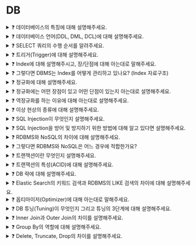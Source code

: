 # DB   

<details>
<summary>❓ 데이터베이스의 특징에 대해 설명해주세요.</summary>
<div markdown="1">

1. **실시간 접근성(Real-Time Accessibility)**
비정형적인 질의(조회)에 대하여 실시간 처리에 의한 응답이 가능해야 하며,
2. **지속적인 변화(Continuous Evolution)**
데이터베이스의 상태는 동적입니다. 즉, 새로운 데이터의 삽입(Insert), 삭제(Delete), 갱신(Update)으로 항상 최신의 데이터를 유지해야 합니다.
3. **동시 공용(Concurrent Sharing)**
데이터베이스는 서로 다른 목적을 가진 여러 응용자들을 위한 것이므로 다수의 사용자가 동시에 같은 내용의 데이터를 이용할 수 있어야 합니다.
4. **내용에 의한 참조(Content Reference)**
데이터베이스에 있는 데이터를 참조할 때 데이터 레코드의 주소나 위치에 의해서가 아니라 사용자가 요구하는 데이터 내용으로 찾습니다.

</div>
</details>

<details>
<summary>❓ 데이터베이스 언어(DDL, DML, DCL)에 대해 설명해주세요.</summary>
<div markdown="1">

**DDL (정의어: Data Definition Language)**<br>
테이블
데이터베이스 구조를 정의, 수정, 삭제하는 언어<br>- create, alter, drop

**DML (조작어: Data Manipulation Language)**<br>
테이블 내 컬럼
데이터베이스내의 자료 검색, 삽입, 갱신, 삭제를 위한 언어<br> - insert, select, update, delete

**DCL (제어어: Data Control Language)**<br>
권한
데이터에 대해 무결성 유지, 병행 수행 제어, 보호와 관리를 위한 언어<br>- commit, rollback, grant, revoke


</div>
</details>

<details>
<summary>❓ SELECT 쿼리의 수행 순서를 알려주세요.</summary>
<div markdown="1">

> FROM, ON, JOIN ➡️ WHERE ➡️ GROUP BY ➡️ HAVING ➡️ SELECT ➡️ DISTINCT ➡️ ORDER BY ➡️ LIMIT
> 
1. FROM: 각테이블을 확인한다.
ON: JOIN 조건을 확인한다.
JOIN: JOIN이 실행되어 데이터가 SET으로 모아지게 된다. 서브쿼리도 함께 포함되어 임시 테이블을 만들 수 있게 도와준다.
2. WHERE: 데이터셋을 형성하게 되면 WHERE 조건이 개별 행에 적용된다. WHERE 절의 제약 조건은 FROM 절로 가져온 테이블에 적용될 수 있다.
3. GROUP BY: WHERE 조건 적용 후 나머지 행은 GROUP BY 절에 지정된 열의 공통 값을 기준으로 그룹화된다. 쿼리에 집계  기능이 있는 경우에만 이 기능을 사용해야 한다.
4. HAVING: GROUP BY 절이 쿼리에 있을 경우, HAVING 절의 제약조건이 그룹화된 행에 적용된다.
5. SELECT: SELECT에 표현된 식이 마지막으로 적용된다.
6. DISTINCT: 표현된 행에서 중복된 행은 삭제
7. ORDER BY: 지정된 데이터를 기준으로 오름차순, 내림차순 지정
8. LIMIT: LIMIT에서 벗어나는 행들은 제외되어 출력된다.


</div>
</details>

<details>
<summary>❓ 트리거(Trigger)에 대해 설명해주세요.</summary>
<div markdown="1">

- 트리거는 특정 테이블에 대한 이벤트에 반응해 INSERT, DELETE, UPDATE 같은 DML 문이 수행되었을 때, 데이터베이스에서 자동으로 동작하도록 작성된 프로그램입니다.
- 사용자가 직접 호출하는 것이 아닌, 데이터베이스에서 자동적으로 호출한다는 것이 가장 큰 특징입니다.

</div>
</details>

<details>
<summary>❓ Index에 대해 설명해주시고, 장/단점에 대해 아는대로 말해주세요.</summary>
<div markdown="1">

- Index란 테이블을 처음부터 끝까지 검색하는 방법인 FTS(Full Table Scan)과는 달리 인덱스를 검색하여 해당 자료의 테이블을 엑세스 하는 방법입니다.
    - 예를 들어, DB를 책으로 비유하면 데이터는 책의 내용일 것이고, 데이터가 저장된 레코드의 주소는 index 목록에 있는 페이지 번호일 것이다.
- 인덱스는 항상 정렬된 상태를 유지하기 때문에 원하는 값을 검색하는데 빠르지만, 새로운 값을 추가하거나 삭제, 수정하는 경우에는 쿼리문 실행 속도가 느려집니다.
- 즉, 인덱스는 데이터의 저장 성능을 희생하고 그대신 데이터의 검색 속도를 높이는 기능이라 할 수 있습니다.

</div>
</details>

<details>
<summary>❓ 그렇다면 DBMS는 Index를 어떻게 관리하고 있나요? (Index 자료구조)</summary>
<div markdown="1">

- B+ Tree 인덱스 자료구조
    - 자식 노드가 2개 이상인 B- Tree를 개선시킨 자료구조이며,
    - B Tree 리프노드들을 LinkedList로 연결하여 순차 검색을 용이하게 합니다. 해시 테이블보다 나쁜 O(log2N)의 시간복잡도를 갖지만 일반적으로 사용되는 자료구조입니다.
- 해시 테이블
    - 컬럼의 값으로 생성된 해시를 기반으로 인덱스를 구현합니다.
    - 시간복잡도가 O(1)이라 검색이 매우 빠릅니다.
    - 부등호(<,>)와 같은 연속적인 데이터를 위한 순차 검색이 불가능하기 때문에 사용에 적합하지 않습니다.

</div>
</details>

<details>
<summary>❓ 정규화에 대해 설명해주세요.</summary>
<div markdown="1">

하나의 릴레이션(relation-테이블)에 하나의 의미만 존재하도록 릴레이션을 분해하는 과정이며, 데이터의 일관성, 최소한의 데이터 중복, 최대한의 데이터 유연성을 위한 방법입니다.

- 제 1 정규형: 테이블의 컬럼이 원자 값(Atomic Value: 하나의 값)을 갖도록 분해합니다.

- **제 2 정규형**: 제 1정규형을 만족하고, 기본키가 아닌 속성이 기본키에 ***완전 함수 종속***이도록 분해합니다.
    
    ****완전함수종속***: 기본키로 묶인 복합키가 존재할 때 복합키(A,B,C)가 모여서 하나의 다른 값(X)를 결정하고 복합키의 부분집합이 결정자가 되면 안된다는 뜻입니다.

- **제 3 정규형**: 제 2정규형을 만족하고, ***이행적 함수 종속***을 없애도록 분해합니다.
    
    ****이행적 함수 종속***: A→B, B→C가 성립할 때 A→C가 성립되는 것을 의미

- BCNF 정규형: 제3 정규화를 만족하고, 모든 결정자가 후보키가 되도록 테이블을 분해하는 것입니다.

</div>
</details>

<details>
<summary>❓ 정규화에는 어떤 장점이 있고 어떤 단점이 있는지 아는대로 설명해주세요.</summary>
<div markdown="1">

**장점**

1. 데이터베이스 변경 시 이상현상이 발생하는 문제점을 해결할 수 있다.
2. 데이터베이스 구조 확장 시 정규화된 데이터베이스는 그 구조를 변경하지 않아도 되거나 일부만 변경해도 된다.

**단점**

릴레이션의 분해로 인해 릴레이션 간의 연산(JOIN 연산)이 많아진다. 이로인해 질의에 대한 응답 시간이 느려질 수 있다.

+ 정규화를 수행한다는 것은 이상현상을 제거하는 것이다. 
데이터의 중복 속성을 제거하고 결정자에 의해 동일한 의미의 일반 속성이 하나의 테이블로 집약되므로 한 테이블의 데이터 용량이 최소화되는 효과가 있다.

따라서 정규화된 테이블은 데이터를 처리할 때 속도가 빨라질 수도 있고 느려질 수도 있는 특성이 있다.

</div>
</details>

<details>
<summary>❓ 역정규화를 하는 이유에 대해 아는대로 설명해주세요.</summary>
<div markdown="1">

정규화를 거치면 릴레이션 간의 연산(JOIN 연산)이 많아지는데, 이로 인해 성능이 저하될 우려가 있다.

역정규화를 하는 가장 큰 이유는 성능 문제가 있는(읽기 작업이 많이 필요한) DB의 전반적인 성능을 향상 시키기 위함이다.

</div>
</details>

<details>
<summary>❓ 이상 현상의 종류에 대해 설명해주세요.</summary>
<div markdown="1">

  이상 현상은 테이블을 설계할 때 잘못 설계하여 데이터를 삽입, 삭제, 수정할 때 생기는 논리적 오류를 말한다.
1. **삽입 이상**: 자료를 삽입할 때 특정 속성에 해당하는 값이 없어 NULL을 입력해야 하는 현상 (자료를 삽입할 때 의도하지 않은 자료까지 삽입해야만 자료를 테이블에 추가가 가능한 현상)
    
    - Ex) 수강테이블(학번, 이름, 나이, 성별, 강의코드, 강의명, 강의실, 전화번호) 이 있는데,
    
    - 강의를 아직 수강하지 않은 새로운 학생을 삽입할 시 강의코드, 강의명, 강의실이 null 값이 들어가야 된다.
    
2. **갱신 이상**: 중복된 데이터 중 일부만 수정되어 데이터 모순이 일어나는 현상
    
    - Ex) 수강테이블(학번, 이름, 나이, 성별, 강의코드, 강의명, 강의실, 전화번호) 이 있는데,
    
    - [101, 김철수, 23, 남, DB, 데이터베이스, 공학관, 111-111]
    
    - [101, 김철수, 23, 남, NW, 네트워크, 전산실, 111-111] 
    
    - 이렇게 있을때, DB 수업을 듣는 김철수의 전화번호를 222-222로 수정하게 되면,
    
    - NW 수업을 듣는 같은 사용자 김철수의 번호가 다르게 된다.
    
3. **삭제 이상**: 어떤 정보를 삭제하면, 의도하지 않은 다른 정보까지 삭제되어버리는 현상
    
    - 위의 예시에서, DB를 삭제하게 되면, 김철수 학생의 데이터까지 삭제가 된다.
    

이러한 이상 현상을 예방하고 효과적인 연산을 하기 위해 데이터 정규화를 한다.

</div>
</details>

<details>
<summary>❓ SQL Injection이 무엇인지 설명해주세요.</summary>
<div markdown="1">

SQL Injection이란 공격자가 악의적인 의도로 갖는 SQL 구문을 삽입하여 

데이터베이스를 비정상적으로 조작하는 코드 인젝션 공격 기법입니다.

</div>
</details>

<details>
<summary>❓ SQL Injection을 방어 및 방지하기 위한 방법에 대해 알고 있다면 설명해주세요.</summary>
<div markdown="1">

1. 입력값을 검증하여 사용자의 입력이 쿼리에 동적으로 영향을 주는 경우 입력된 값이 개발자가 의도한 값(유효값)인지 검증합니다.
2. 저장 프로시저를 사용합니다.
    
    * 저장 프로시저란 사용하고자 하는 Query에 미리 형식을 지정하는 것.
    * 지정한 형식의 데이터가 아니면 Query가 실행되지 않기 때문에 보안성이 크게 향상 된다.

</div>
</details>

<details>
<summary>❓ RDBMS와 NoSQL의 차이에 대해 설명해주세요.</summary>
<div markdown="1">

**RDBMS**는 모든 데이터를 *2차원 테이블 형태*로 표현합니다.

- 장점: 스키마에 맞춰 데이터를 관리하기 때문에 데이터의 정합성을 보장할 수 있다.
- 단점: 시스템이 커질수록 쿼리가 복잡해지고 성능이 저하되며 Scale-out이 어렵다(Scale-up만 가능)

**NoSQL-Not Only SQL**은 RDBMS와 반대로 데이터간의 관계를 정의하지 않고, 스키마가 없어 좀 더 자유롭게 데이터를 관리할 수 있으며, *컬렉션*이라는 형태로 데이터를 관리합니다.

**[ 장점 ]**

- 스키마 없이 Key-Value 형태로 데이터를 관리해 자유롭게 데이터를 관리할 수 있다.
- 데이터 분산이 용이하여 성능 향상을 위한 scale-up뿐만 아니라 scale-out 또한 가능하다.

**[ 단점 ]**

- 데이터 중복이 발생할 수 있고, 중복된 데이터가 변경될 경우 수정을 모든 컬렉션에서 수행해야 한다.
- 스키마가 존재하지 않기에 명확한 데이터 구조를 보장하지 않아 데이터 구조 결정이 어려울 수 있다.

</div>
</details>

<details>
<summary>❓ 그렇다면 RDBMS와 NoSQL은 어느 경우에 적합한가요?</summary>
<div markdown="1">

**[ RDBMS ]**

데이터 구조가 명확하고, 변경 될 여지가 없으며 스키마가 중요한 경우 사용하는 것이 좋다. 또한 중복된 데이터가 없어(데이터 무결성) 변경이 용이하기 때문에 관계를 맺고 있는 데이터가 자주 변경이 이루어지는 시스템에 적합하다.

**[ NoSQL ]**

정확한 데이터 구조를 알 수 없고, 데이터가 변경/확장 될 수 있는 경우 사용하는 것이 좋다.

또한 단점에서도 명확하듯 데이터 중복이 발생할 수 있으며 중복된 데이터가 변경될 시 모든 컬렉션에서 수정해야 하기 때문에 Update가 많이 이루어지지 않는 시스템에 좋으며, Scale-out이 가능하다는 장점을 활용해 막대한 데이터를 저장해야 해서 DB를 Scale-out 해야 되는 시스템에 적합하다.

</div>
</details>

<details>
<summary>❓ 트랜잭션이란 무엇인지 설명해주세요.</summary>
<div markdown="1">

- 트랜잭션은 작업의 완전성을 보장해줍니다.
- 즉, 작업들을 모두 처리하거나 처리하지 못할 경우 이전 상태로 복구하여 작업의 일부만 적용되는 현상이 발생하지 않게 만들어주는 기능입니다.
- 하나의 트랜잭션은 Commit(작업완료) 되거나 Rollback(취소) 됩니다.

</div>
</details>

<details>
<summary>❓ 트랜잭션의 특성(ACID)에 대해 설명해주세요.</summary>
<div markdown="1">

1. 원자성(Atomicity): 작업이 모두 반영되던지 아니면 전혀 반영되지 않아야 한다.
2. 일관성(Consistency): 실행이 완료되면 언제나 일관성 있는 상태를 유지해야 한다.
3. 독립성(Isolation): 둘 이상 트랜잭션이 동시에 실행될 경우 서로의 연산에 끼어들 수 없다.
4. 영속성(Durability): 완료된 결과는 영구적으로 반영되어야 한다.

</div>
</details>

<details>
<summary>❓ DB 락에 대해 설명해주세요.</summary>
<div markdown="1">

- DB Lock은 트랜잭션 처리의 순차성을 보장하기 위한 방법입니다.
- **공유락(Shared Lock)**: **Read Lock**라고도 하는 공유락은 트랜잭션이 읽기를 할 때 사용하는 락이며, 데이터를 읽기만 하기 때문에 같은 공유락끼리는 동시에 접근이 가능합니다.
- **배타락(Exclusive Lock)**: **Write Lock**라고도 하는 배타락은 데이터를 변경할 때 사용하는 락입니다. 트랜잭션이 완료될 때까지 유지되며, 배타락이 끝나기 전까지 어떠한 접근도 허용하지 않습니다.

</div>
</details>

<details>
<summary>❓ Elastic Search의 키워드 검색과 RDBMS의 LIKE 검색의 차이에 대해 설명해주세요.</summary>
<div markdown="1">

- RDBMS는 단순 텍스트 매칭에 대한 검색만을 제공해 동의어나 유의어 같은 검색은 불가능합니다.
- (MySQL 최신 버전에서 n-gram 기반의 Full-Text 검색을 지원하긴 하지만, 한글 검색의 경우 아직 많이 빈약한 감이 있습니다.)
- 하지만 엘라스틱 서치는 동의어나 유의어를 활용한 검색이 가능하며, 비정형 데이터의 색인과 검색이 가능하고, 역색인 지원으로 매우 빠른 검색이 가능합니다.

Full-Text: 이미지, CSS, 글 등의 복합적으로 이뤄진 컨텐츠에서 순수하게 텍스트만 추출한 데이터를 의미, 이 과정을 보통 크롤링으로 구현함(엘라스틱 서치의 검색엔진엔 크롤러가 빠져있어 별도로 구축해야함)

</div>
</details>

<details>
<summary>❓ 옵티마이저(Optimizer)에 대해 아는대로 말해주세요.</summary>
<div markdown="1">

- 옵티마이저는 SQL을 가장 빠르고 효율적으로 수행할 최적의 처리 경로를 생성해주는 DBMS 내부의 핵심 엔진입니다.
- 컴퓨터의 두뇌가 CPU인 것처럼 DBMS의 두뇌는 옵티마이저라고 할 수 있습니다. 개발자가 SQL을 작성하고 실행하면 즉시 실행되는 것이 아니라 옵티마이저라는 곳에서 “이 쿼리문을 어떻게 실행시키겠다!” 라는 여러가지 실행 계획을 세우고, 최고의 효율을 갖는 실행 계획을 판별한 후, 그 실행 계획에 따라 쿼리를 수행하게 되는 것입니다.

</div>
</details>

<details>
<summary>❓ DB 튜닝(Tuning)이 무엇인지 그리고 튜닝의 3단계에 대해 설명해주세요.</summary>
<div markdown="1">

- DB 튜닝이란 DB의 구조나, DB 자체, 운영체제 등을 조정하여 DB 시스템의 전체적인 성능을 개선하는 작업을 말합니다.
- 튜닝은 DB 설계 튜닝 → DBMS 튜닝 → SQL 튜닝 단계로 진행할 수 있습니다.
- 1단계 - DB 설계 튜닝(모델링 관점)
    - DB 설계 단계에서 성능을 고려하여 설계
    - 데이터 모델링, 인덱스 설계
    - 데이터 파일, 테이블 스페이스 설계
    - 데이터베이스 용량 산정
    - 튜닝 사례 - 반정규화, 분산파일배치
- 2단계 - DBMS 튜닝(환경 관점)
    - 성능을 고려하여 메모리나 블록 크기 지정
    - CPU, 메모리 I/O에 관한 관점
    - 튜닝 사례 - Buffer 크기, Cache 크기
- 3단계 - SQL 튜닝(App 관점)
    - SQL 작성 시 성능 고려
    - Join, Indexing, SQL Execution Plan
    - 튜닝 사례 - Hash/Join

</div>
</details>

<details>
<summary>❓ Inner Join과 Outer Join의 차이를 설명해주세요.</summary>
<div markdown="1">

**Inner Join**은 서로 연관된 내용만 검색하는 조인 방법입니다.

A와 B에 대해 수행하는 것은, A와 B의 교집합을 말합니다. 벤다이어그램으로 그렸을 때, 교차되는 부분.

**Outer Join**은 한 쪽에는 데이터가 있고 한 쪽에는 데이터가 없는 경우, 데이터가 있는 쪽의 내용을 전부 출력하는 방법입니다.

A와 B에 대해 수행하는 것은, A와 B의 합집합을 말한다. 벤다이어그램으로 그렸을 때 합집합 부분.

outer join에는 LEFT OUTER JOIN, RIGHT OUTER JOIN, FULL OUTER JOIN이 있습니다.
![sql_join](https://github.com/whdydrhks/CS/assets/109534450/3592e3d5-e4db-40c6-82ef-21ca5a9751b6)

</div>
</details>

<details>
<summary>❓ Group By의 역할에 대해 설명해주세요.</summary>
<div markdown="1">

Group By는 해당 명령어를 통해 특정 컬럼을 기준으로 연산한 결과를 집계 키로 정의하여 그룹을 짓는 역할을 합니다. 

집합 연산자는 COUNT, SUM, AVG, MAX, MIN 등이 있고,

DISTINCT 와 같이 중복 데이터를 제거하는 특징이 있습니다.

</div>
</details>

<details>
<summary>❓ Delete, Truncate, Drop의 차이를 설명해주세요.</summary>
<div markdown="1">

**Delete**는 데이터는 지우지만 테이블 용량은 줄어들지 않고 원하는 데이터만 골라서 지울 수 있습니다. 삭제 후, 되돌릴 수 있습니다.

**Truncate**는 전체 데이터를 한번에 삭제하는 방식입니다. 테이블 용량이 줄어들고, 인덱스 등도 삭제되지만 테이블은 삭제할 수 없고, 삭제 후 되돌릴 수 없습니다.

**Drop**은 테이블 자체를 완전히 삭제하는 방식(공간, 인덱스, 객체 모두 삭제)입니다. 삭제 후 되돌릴 수 없습니다.

</div>
</details>
